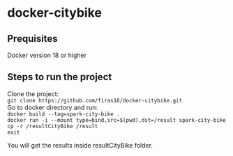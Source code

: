 # docker-citybike

## Prequisites
Docker version 18 or higher

## Steps to run the project
Clone the project: \
  ```git clone https://github.com/firas16/docker-citybike.git``` \
Go to docker directory and run: \
  ```docker build --tag=spark-city-bike . ```\
  ```docker run -i --mount type=bind,src=$(pwd),dst=/result spark-city-bike```\
  ```cp -r /resultCityBike /result```             
  ```exit```


You will get the results inside resultCityBike folder.

